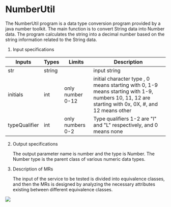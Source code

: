 # NumberUtil
The NumberUtil program is a data type conversion program provided by a java number toolkit. The main function is to convert String data into Number data. The program calculates the string into a decimal number based on the string information related to the String data.

1. Input specifications

| Inputs       | Types  |  Limits  |Description|
| ----| -----| ---- |----|
| str | string | | input string|
| initials|  int |  only  number 0-12| initial character type , 0 means starting with 0, 1-9 means starting with 1-9, numbers 10, 11, 12 are starting with 0x, 0X, #, and 12 means other|
| typeQualifier | int | only numbers 0-2|  Type qualifiers 1-2 are "l" and "L" respectively, and 0 means none|
2. Output specifications

   The output parameter name is number and the type is Number. The Number type is the parent class of various numeric data types.

3. Description of MRs

   The input of the service to be tested is divided into equivalence classes, and then the MRs is designed by analyzing the necessary attributes existing between different equivalence classes. 

  ![](https://cdn.jsdelivr.net/gh/Evan-ZJ/MyPic/img/20210305153149.png)
